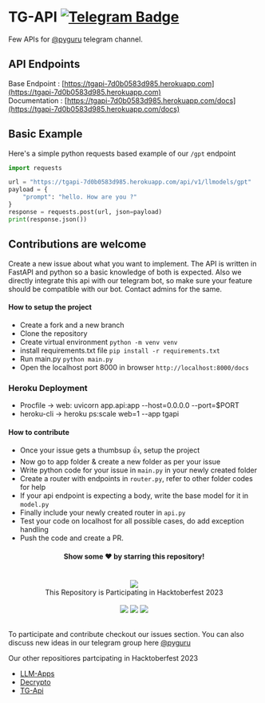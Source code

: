 # TG-API [![Telegram Badge](https://img.shields.io/badge/-Telegram-0088cc?style=flat-square&logo=Telegram&logoColor=white)](https://t.me/itspyguru)

Few APIs for [@pyguru](https://t.me/pyguru) telegram channel.

## API Endpoints

Base Endpoint : [https://tgapi-7d0b0583d985.herokuapp.com](https://tgapi-7d0b0583d985.herokuapp.com) \
Documentation : [https://tgapi-7d0b0583d985.herokuapp.com/docs](https://tgapi-7d0b0583d985.herokuapp.com/docs)

## Basic Example

Here's a simple python requests based example of our ```/gpt``` endpoint

```python
import requests

url = "https://tgapi-7d0b0583d985.herokuapp.com/api/v1/llmodels/gpt"
payload = {
	"prompt": "hello. How are you ?"
}
response = requests.post(url, json=payload)
print(response.json())
```

## Contributions are welcome

Create a new issue about what you want to implement. The API is written in FastAPI and python so a basic knowledge of both is expected. Also we directly integrate this api with our telegram bot, so make sure your feature should be compatible with our bot. Contact admins for the same.

#### How to setup the project

* Create a fork and a new branch
* Clone the repository
* Create virtual environment ```python -m venv venv```
* install requirements.txt file ```pip install -r requirements.txt```
* Run main.py ```python main.py```
* Open the localhost port 8000 in browser ```http://localhost:8000/docs```

### Heroku Deployment

* Procfile   -> web: uvicorn app.api:app --host=0.0.0.0 --port=$PORT
* heroku-cli -> heroku ps:scale web=1 --app tgapi

#### How to contribute

* Once your issue gets a thumbsup 👍, setup the project
* Now go to app folder & create a new folder as per your issue
* Write python code for your issue in ```main.py``` in your newly created folder
* Create a router with endpoints in ```router.py```, refer to other folder codes for help
* If your api endpoint is expecting a body, write the base model for it in ```model.py```
* Finally include your newly created router in ```api.py```
* Test your code on localhost for all possible cases, do add exception handling
* Push the code and create a PR.

<div align="center">
<h4> Show some ❤️ by starring this repository! </h4>
</div>

# 

<div align="center">
<img src="https://hacktoberfest.com/_next/static/media/logo-hacktoberfest--horizontal.ebc5fdc8.svg"/> <br/>
This Repository is Participating in Hacktoberfest 2023 <br/><br/>
<img src='https://img.shields.io/github/issues/pyGuru123/tg-api?logo=github&color=blue'>
<img src='https://img.shields.io/github/stars/pyGuru123/tg-api?style=social'>
<img src='https://img.shields.io/github/forks/pyGuru123/tg-api?style=social&logo=git'>
<br/><br/>
</div>

To participate and contribute checkout our issues section. You can also discuss new ideas in our telegram group here [@pyguru](https://t.me/pyguruDiscussion)

Our other repositiores partcipating in Hacktoberfest 2023

* [LLM-Apps](https://github.com/pyGuru123/LLM-Apps)
* [Decrypto](https://github.com/pyGuru123/Decrypto)
* [TG-Api](https://github.com/pyGuru123/tg-api)

